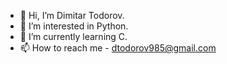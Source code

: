 - 👋 Hi, I’m Dimitar Todorov.
- 👀 I’m interested in Python.
- 🌱 I’m currently learning C.
- 📫 How to reach me - dtodorov985@gmail.com
